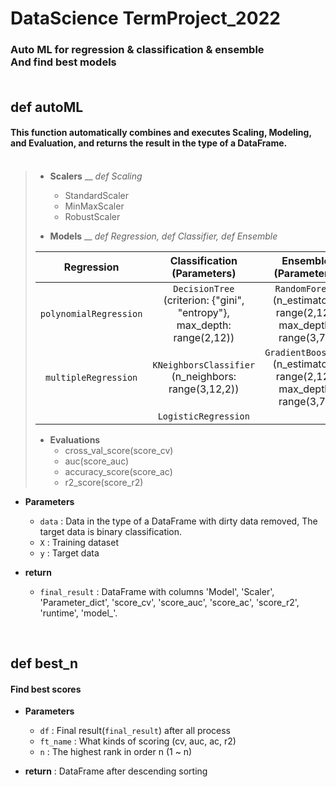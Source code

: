 # DataScience TermProject_2022
### Auto ML for regression & classification & ensemble<br>And find best models<br><br>


## def autoML
#### This function automatically combines and executes Scaling, Modeling, and Evaluation, and returns the result in the type of a DataFrame.<br><br>


>- __Scalers__ __ <em>def Scaling</em>
>   -  StandardScaler
>   - MinMaxScaler
>   - RobustScaler
>
>- __Models__ __ <em>def Regression, def Classifier, def Ensemble</em>
>
>| Regression | Classification<br>(Parameters) | Ensemble<br>(Parameters) |
>|:---:|:---:|:---:|
>| `polynomialRegression` | `DecisionTree`<br>(criterion: {"gini", "entropy"}, max_depth: range(2,12)) | `RandomForest`<br>(n_estimators: range(2,12), max_depth: range(3,7)) |
>| `multipleRegression` | `KNeighborsClassifier`<br>(n_neighbors: range(3,12,2)) | `GradientBoosting`<br>(n_estimators: range(2,12), max_depth: range(3,7)) |
>|  | `LogisticRegression` |  |
>
>- __Evaluations__
>   - cross_val_score(score_cv)
>   - auc(score_auc)
>   - accuracy_score(score_ac)
>   - r2_score(score_r2)<br>

- __Parameters__
  - `data` : Data in the type of a DataFrame with dirty data removed, The target data is binary classification.
  - `X` : Training dataset
  - `y` : Target data

- __return__
  - `final_result` : DataFrame with columns 'Model', 'Scaler', 'Parameter_dict', 'score_cv', 'score_auc', 'score_ac', 'score_r2', 'runtime', 'model_'.

<br>


## def best_n
#### Find best scores<br>

- __Parameters__
  - `df` : Final result(`final_result`) after all process
  - `ft_name` : What kinds of scoring (cv, auc, ac, r2)
  - `n` : The highest rank in order n (1 ~ n)


- __return__ : DataFrame after descending sorting




